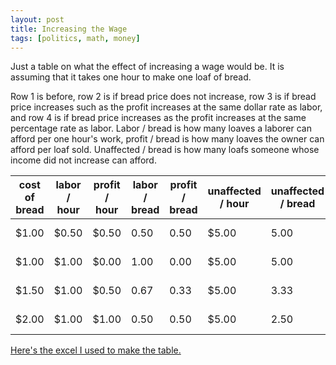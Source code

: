 ```yaml
---
layout: post
title: Increasing the Wage
tags: [politics, math, money]
---
```


Just a table on what the effect of increasing a wage would be. It is assuming that it takes one hour to make one loaf of bread.

Row 1 is before, row 2 is if bread price does not increase, row 3 is if bread price increases such as the profit increases at the same dollar rate as labor, and row 4 is if bread price increases as the profit increases at the same percentage rate as labor. Labor / bread is how many loaves a laborer can afford per one hour's work, profit / bread is how many loaves the owner can afford per loaf sold. Unaffected / bread is how many loafs someone whose income did not increase can afford.

cost of bread | labor / hour | profit / hour | labor / bread | profit / bread | unaffected / hour | unaffected / bread |  |  |   |
--- | --- | --- | --- | --- | --- | --- | --- | --- | --- |  
 $1.00  |  $0.50  |  $0.50  | 0.50 | 0.50 |  $5.00  | 5.00 | increase in labor |  | 
 $1.00  |  $1.00  |  $0.00  | 1.00 | 0.00 |  $5.00  | 5.00 |  $0.50  | no increase | 
 $1.50  |  $1.00  |  $0.50  | 0.67 | 0.33 |  $5.00  | 3.33 |  | same $ increase |  $0.50 
 $2.00  |  $1.00  |  $1.00  | 0.50 | 0.50 |  $5.00  | 2.50 |  | same % increase | 100%

[Here's the excel I used to make the table.](/xlxs/min.xlsx)
